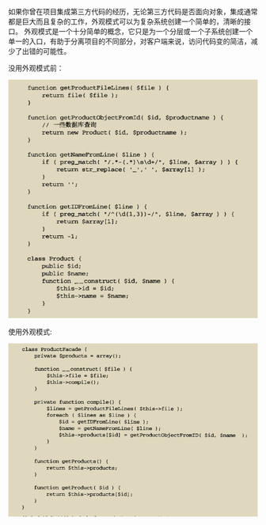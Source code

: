 如果你曾在项目集成第三方代码的经历，无论第三方代码是否面向对象，集成通常都是巨大而且复杂的工作，外观模式可以为复杂系统创建一个简单的，清晰的接口。
外观模式是一个十分简单的概念，它只是为一个分层或一个子系统创建一个单一的入口，有助于分离项目的不同部分，对客户端来说，访问代码变的简洁，减少了出错的可能性。

没用外观模式前：

![外观模式](外观模式前.png)


使用外观模式:

![](外观模式.png)